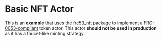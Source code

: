 # Basic NFT Actor

This is an **example** that uses the
[frc53_nft](../../../../frc53_nft/README.md) package to implement a
[FRC-0053-compliant](https://github.com/filecoin-project/FIPs/blob/master/FRCs/frc-0053.md)
token actor. This actor **should not be used in production** as it has a
faucet-like minting strategy.
